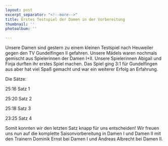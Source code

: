```yaml
---
layout: post
excerpt_separator: "<!--more-->"
title: Erstes Testspiel der Damen in der Vorbereitung
thumbnail: ''
photoalbum: ''

---
```

Unsere Damen sind gestern zu einem kleinen Testspiel nach Heuweiler gegen den TV Gundelfingen II gefahren. Unsere Mädels waren nochmals gemischt aus Spielerinnen der Damen I+II. Unsere Spielerinnen Abigail und Finja durften ihr erstes Spiel machen. Das Spiel ging 3:1 für Gundelfingen aus aber hat viel Spaß gemacht und war ein weiterer Erfolg an Erfahrung. 

Die Sätze:

25:16 Satz 1

25:20 Satz 2

25:18 Satz 3

23:25 Satz 4

Somit konnten wir den letzten Satz knapp für uns entscheiden! Wir freuen uns nun auf die komplette Saisonvorbereitung in Damen I und Damen II mit den Trainern Dominik Ernst bei Damen I und Andreas Albrecht bei Damen II.